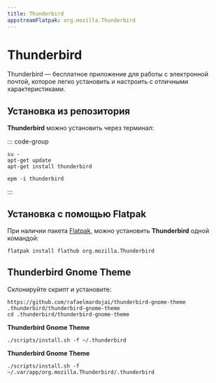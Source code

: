 ```yaml
---
title: Thunderbird
appstreamFlatpak: org.mozilla.Thunderbird
---
```


# Thunderbird

Thunderbird — бесплатное приложение для работы с электронной почтой, которое легко установить и настроить с отличными характеристиками.

## Установка из репозитория

**Thunderbird** можно установить через терминал:

::: code-group

```shell[apt-get]
su -
apt-get update
apt-get install thunderbird
```
```shell[epm]
epm -i thunderbird
```
:::

## Установка c помощью Flatpak

При наличии пакета [Flatpak](/flatpak), можно установить **Thunderbird** одной командой:

```shell
flatpak install flathub org.mozilla.Thunderbird
```

<!--@include: ./parts/install/software-flatpak.md-->

## Thunderbird Gnome Theme

Склонируйте скрипт и установите:

```shell
https://github.com/rafaelmardojai/thunderbird-gnome-theme .thunderbird/thunderbird-gnome-theme
cd .thunderbird/thunderbird-gnome-theme
```
**Thunderbird Gnome Theme <Badge type="warning" text="Sisyphus" />**

```shell
./scripts/install.sh -f ~/.thunderbird
```

**Thunderbird Gnome Theme <Badge type="tip" text="Flatpak" />**

```shell
./scripts/install.sh -f ~/.var/app/org.mozilla.Thunderbird/.thunderbird
```
